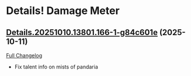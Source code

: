 # Details! Damage Meter

## [Details.20251010.13801.166-1-g84c601e](https://github.com/Tercioo/Details-Damage-Meter/tree/84c601e27457325512348a0e8056a69339a81e70) (2025-10-11)
[Full Changelog](https://github.com/Tercioo/Details-Damage-Meter/compare/Details.20251010.13801.166...84c601e27457325512348a0e8056a69339a81e70) 

- Fix talent info on mists of pandaria  
